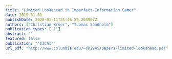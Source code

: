 ```yaml
---
title: "Limited Lookahead in Imperfect-Information Games"
date: 2015-01-01
publishDate: 2020-01-11T21:46:59.203907Z
authors: ["Christian Kroer", "Tuomas Sandholm"]
publication_types: ["1"]
abstract: ""
featured: false
publication: "*IJCAI*"
url_pdf: "http://www.columbia.edu/~ck2945/papers/limited-lookahead.pdf"
---
```


